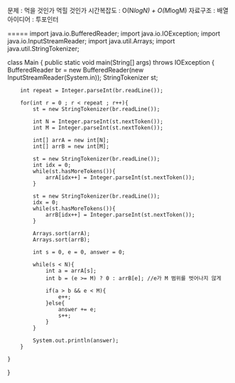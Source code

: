 문제 : 먹을 것인가 먹힐 것인가
시간복잡도 : O(N*logN) + O(M*logM)
자료구조 : 배열
아이디어 : 투포인터



=====
import java.io.BufferedReader;
import java.io.IOException;
import java.io.InputStreamReader;
import java.util.Arrays;
import java.util.StringTokenizer;

class Main {
    public static void main(String[] args) throws IOException {
        BufferedReader br = new BufferedReader(new InputStreamReader(System.in));
        StringTokenizer st;

        int repeat = Integer.parseInt(br.readLine());

        for(int r = 0 ; r < repeat ; r++){
            st = new StringTokenizer(br.readLine());

            int N = Integer.parseInt(st.nextToken());
            int M = Integer.parseInt(st.nextToken());

            int[] arrA = new int[N];
            int[] arrB = new int[M];

            st = new StringTokenizer(br.readLine());
            int idx = 0;
            while(st.hasMoreTokens()){
                arrA[idx++] = Integer.parseInt(st.nextToken());
            }

            st = new StringTokenizer(br.readLine());
            idx = 0;
            while(st.hasMoreTokens()){
                arrB[idx++] = Integer.parseInt(st.nextToken());
            }

            Arrays.sort(arrA);
            Arrays.sort(arrB);

            int s = 0, e = 0, answer = 0;

            while(s < N){
                int a = arrA[s];
                int b = (e >= M) ? 0 : arrB[e]; //e가 M 범위를 벗어나지 않게

                if(a > b && e < M){
                    e++;
                }else{
                    answer += e;
                    s++;
                }
            }

            System.out.println(answer);
        }
        
    }

    
}
